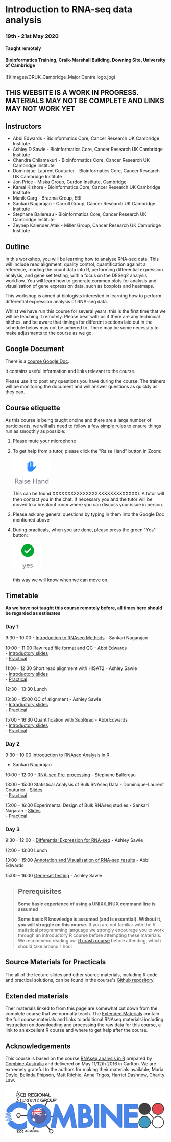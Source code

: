 # Introduction to RNA-seq data analysis 
### 19th - 21st May 2020
#### Taught remotely
#### Bioinformatics Training, Craik-Marshall Building, Downing Site, University of Cambridge

![](images/CRUK_Cambridge_Major Centre logo.jpg)

## THIS WEBSITE IS A WORK IN PROGRESS. MATERIALS MAY NOT BE COMPLETE AND LINKS MAY NOT WORK YET

## Instructors

* Abbi Edwards - Bioinformatics Core, Cancer Research UK Cambridge Institute
* Ashley D Sawle - Bioinformatics Core, Cancer Research UK Cambridge Institute
* Chandra Chilamakuri - Bioinformatics Core, Cancer Research UK Cambridge Institute
* Dominique-Laurent Couturier - Bioinformatics Core, Cancer Research UK Cambridge Institute 
* Jon Price - Miska Group, Gurdon Institute, Cambridge
* Kamal Kishore - Bioinformatics Core, Cancer Research UK Cambridge Institute
* Manik Garg - Brazma Group, EBI
* Sankari Nagarajan - Carroll Group, Cancer Research UK Cambridge Institute
* Stephane Ballereau - Bioinformatics Core, Cancer Research UK Cambridge Institute
* Zeynep Kalender Atak - Miller Group, Cancer Research UK Cambridge Institute

## Outline

In this workshop, you will be learning how to analyse RNA-seq data.  This will
include read alignment, quality control, quantification against a reference,
reading the count data into R, performing differential expression analysis, and
gene set testing, with a focus on the DESeq2 analysis workflow. You will learn
how to generate common plots for analysis and visualisation of gene expression
data, such as boxplots and heatmaps. 

This workshop is aimed at biologists interested in learning how to perform
differential expression analysis of RNA-seq data. 

Whilst we have run this course for several years, this is the first time that
we will be teaching it remotely. Please bear with us if there are any
techinical hitches, and be aware that timings for different sections laid out
in the schedule below may not be adhered to. There may be some necessity to
make adjusments to the course as we go.

## Google Document

There is a [course Google Doc](https://docs.google.com/document/d/1CoSD_vdKrRiIu6sdC4TvIr71uUUittCTDYnc9VlTlpw/edit?usp=sharing). 

It contains useful information and links relevant to the course.

Please use it to post any questions you have during the course. The
trainers will be monitoring the document and will answer questions as quickly
as they can.

## Course etiquette

As this course is being taught onoine and there are a large number of participants,
we will alls need to follow a [few simple rules](https://docs.google.com/presentation/d/e/2PACX-1vQv9nTlsdRC9iZJU138tLL1jrwNoryp8P-FnXxb_ugOOWjbav4QHTLYLLZj2KK4kTO0_3x3VlzSdrUu/pub?start=false&loop=false&delayms=3000) to ensure things run as smoothly as possible:

1. Please mute your microphone

2. To get help from a tutor, please click the "Raise Hand" button in Zoom:

    ![](images/raise_hand.png)
   
   This can be found XXXXXXXXXXXXXXXXXXXXXXXXXXXX). A tutor will then contact
   you in the chat. If necessary you and the tutor will be moved to a breakout
   room where you can discuss your issue in person.

3. Please ask any general questions by typing in them into the Google Doc mentioned above

4. During practicals, when you are done, please press the green "Yes" button: 
    
    ![](images/yes_button.png)

   this way we will know when we can move on.

## Timetable

**As we have not taught this course remotely before, all times here should be
regarded as estimates**

### Day 1

9:30 - 10:00 - [Introduction to RNAseq
Methods](html/A_Introduction_to_RNAseq_Methods.html) - Sankari Nagarajan

10:00 - 11:00 Raw read file format and QC - Abbi Edwards  
    - [Introductory slides](html/B_FastQC.html)  
    - [Practical](html/B_FastQC_practical.html)  
<!--     - [Practical solutions](html/B_FastQC_practical.Solutions.html)  -->

11:00 - 12:30 Short read alignment with HISAT2 - Ashley Sawle  
    - [Introductory slides](html/C_Alignment_with_HISAT2.html)  
    - [Practical](html/C_Alignment_with_HISAT2_practical.html)  
<!--    - [Practical solutions](html/C_Alignment_with_HISAT2.Solutions.html)  -->

12:30 - 13:30 Lunch

13:30 - 15:00 QC of alignment - Ashley Sawle  
    - [Introductory slides](html/D_QC_of_aligned_reads.html)  
    - [Practical](html/D_QC_of_aligned_reads_practical.html)  
<!--     - [Practical solutions](html/D_QC_of_aligned_reads.Solutions.html)  -->

15:00 - 16:30 Quantification with SubRead - Abbi Edwards  
    - [Introductory slides](html/E_Read_Counts_with_Subread.html)  
    - [Practical](html/E_Read_Counts_with_Subread.practical.html)  
<!--     - [Practical solutions](html/E_Read_Counts_with_Subread.Solutions.html)  -->

### Day 2

9:30 - 10:00  [Introduction to RNAseq Analysis in R](html/01_Introduction_to_RNAseq_Analysis_in_R.html)
 - Sankari Nagarajan 

10:00 - 12:00 - [RNA-seq Pre-processing](html/02_Preprocessing_Data.html) -
Stephane Ballereau  
<!--     - [Practical solutions](html/02_Preprocessing_Data.Solutions.html)   -->

13:00 - 15:00 Statistical Analysis of Bulk RNAseq Data - Dominique-Laurent  
Couturier 
    - [Slides]()  
    - [Practical]()  

15:00 - 16:00 Experimental Design of Bulk RNAseq studies - Sankari Nagaran
    - [Slides]()  
    - [Practical]()  
 
### Day 3

9:30 - 12:00 - [Differential Expression for
RNA-seq](html/04_DE_analysis_with_DESeq2.html) - Ashley Sawle   
<!--     - [practical solutions](html/04_DE_analysis.Solutions.html) -->

12:00 - 13:00 Lunch

13:00 - 15:00 [Annotation and Visualisation of RNA-seq
results](html/05_Annotation_and_Visualisation.html) - Abbi Edwards  
<!--    - [practical 
solutions](html/05_Annotation_and_Visualisation.Solutions.html) -->

15:00 - 16:00 [Gene-set testing](html/06_Gene_set_testing.html) - Ashley Sawle  
<!--     - [practical solutions](html/06_Gene_set_testing.Solutions.html) -->

> ## Prerequisites
>
> __**Some basic experience of using a UNIX/LINUX command line is assumed**__
> 
> __**Some basic R knowledge is assumed (and is essential). Without it, you
> will struggle on this course.**__ 
> If you are not familiar with the R statistical programming language we
> strongly encourage you to work through an introductory R course before
> attempting these materials.
> We recommend reading our [R crash 
course](https://bioinformatics-core-shared-training.github.io/r-crash-course/)
> before attending, which should take around 1 hour
>

## Source Materials for Practicals

The all of the lecture slides and other source materials, including R code and 
practical solutions, can be found in the course's [Github 
repository](https://github.com/bioinformatics-core-shared-training/RNAseq_May_2020i_remote)

## Extended materials

Ther materials linked to from this page are somewhat cut down from the complete
course that we normally teach. The [Extended Materials](Extended_index.md)
contain the full course materials and links to additional RNAseq materialsi
including instruction on downloading and processing the raw data for this
course, a link to an excellent R course and where to get help after the course.

## Acknowledgements

This course is based on the course [RNAseq analysis in
R](http://combine-australia.github.io/2016-05-11-RNAseq/) prepared by [Combine
Australia](https://combine.org.au/) and delivered on May 11/12th 2016 in
Carlton. We are extremely grateful to the authors for making their materials
available; Maria Doyle, Belinda Phipson, Matt Ritchie, Anna Trigos, Harriet
Dashnow, Charity Law.

![](images/combine_banner_small.png)
